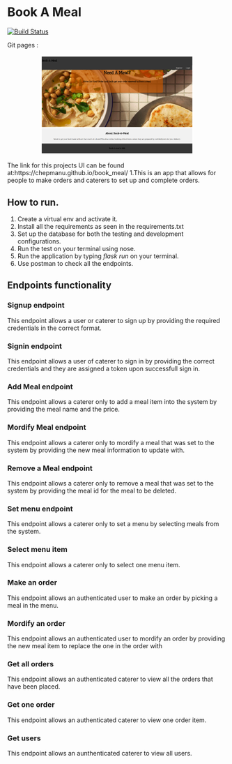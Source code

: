 # Book A Meal
[![Build Status](https://travis-ci.org/chepmanu/book_meal2.svg?branch=master)](https://travis-ci.org/chepmanu/book_meal2)

Git pages :
<p align="center">
  <img src="./homepage.png"  alt="Book A Meal Home Page" width="350"/>
</p>
The link for this projects UI can be found at:https://chepmanu.github.io/book_meal/
1.This is an app that allows for people to make orders and caterers to set up and complete orders.

## How to run.
1. Create a virtual env and activate it.
1. Install all the requirements as seen in the requirements.txt
1. Set up the database for both the testing and development configurations.
1. Run the test on your terminal using nose.
1. Run the application by typing *flask run* on your terminal.
1. Use postman to check all the endpoints. 

## Endpoints functionality
### Signup endpoint
This endpoint allows a user or caterer to sign up by providing the required credentials in the correct format.

### Signin endpoint 
This endpoint allows a user of caterer to sign in by providing the correct credentials and they are assigned a token upon successfull sign in.

### Add Meal endpoint 
This endpoint allows a caterer only to add a meal item into the system by providing the meal name and the price.

### Mordify Meal endpoint 
This endpoint allows a caterer only to mordify a meal that was set to the system by providing the new meal information to update with. 

### Remove a Meal endpoint 
This endpoint allows a caterer only to remove a meal that was set to the system by providing the meal id for the meal to be deleted. 

### Set menu endpoint 
This endpoint allows a caterer only to set a menu by selecting meals from the system. 

### Select menu item 
This endpoint allows a caterer only to select one menu item.

### Make an order
This endpoint allows an authenticated user to make an order by picking a meal in the menu.

### Mordify an order 
This endpoint allows an authenticated user to mordify an order by providing the new meal item to replace the one in the order with

### Get all orders 
This endpoint allows an authenticated caterer to view all the orders that have been placed.  

### Get one order 
This endpoint allows an authenticated caterer to view one order item. 

### Get users 
This endpoint allows an aunthenticated caterer to view all users.